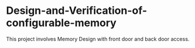 # Design-and-Verification-of-configurable-memory
This project involves Memory Design with front door and back door access.
